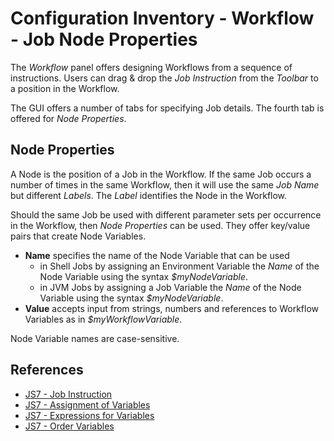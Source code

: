 # Configuration Inventory - Workflow - Job Node Properties

The *Workflow* panel offers designing Workflows from a sequence of instructions. Users can drag & drop the *Job Instruction* from the *Toolbar* to a position in the Workflow.

The GUI offers a number of tabs for specifying Job details. The fourth tab is offered for *Node Properties*.

## Node Properties

A Node is the position of a Job in the Workflow. If the same Job occurs a number of times in the same Workflow, then it will use the same *Job Name* but different *Labels*. The *Label* identifies the Node in the Workflow.

Should the same Job be used with different parameter sets per occurrence in the Workflow, then *Node Properties* can be used. They offer key/value pairs that create Node Variables.

- **Name** specifies the name of the Node Variable that can be used
  - in Shell Jobs by assigning an Environment Variable the *Name* of the Node Variable using the syntax *\$myNodeVariable*.
  - in JVM Jobs by assigning a Job Variable the *Name* of the Node Variable using the syntax *\$myNodeVariable*.
- **Value** accepts input from strings, numbers and references to Workflow Variables as in *\$myWorkflowVariable*.

Node Variable names are case-sensitive.

## References

- [JS7 - Job Instruction](https://kb.sos-berlin.com/display/JS7/JS7+-+Job+Instruction)
- [JS7 - Assignment of Variables](https://kb.sos-berlin.com/display/JS7/JS7+-+Assignment+of+Variables)
- [JS7 - Expressions for Variables](https://kb.sos-berlin.com/display/JS7/JS7+-+Expressions+for+Variables)
- [JS7 - Order Variables](https://kb.sos-berlin.com/display/JS7/JS7+-+Order+Variables)
